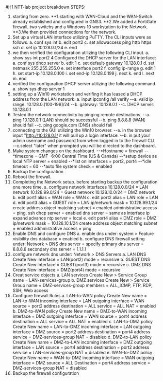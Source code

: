 #H1 NTT-lab project breakdown
STEPS:
1. starting from zero.
**1.starting with WAN-Cloud and the WAN-Switch already established and configured in GNS3.
**2.We added a FortiGate firewall, two switchs and a Windows 10 workstation to the Network.
**3.We then provided connections for the network.
3. Set up a virtual LAN interface utilizing PuTTY. The CLI inputs were as follows.
   a. conf sys int
   b. edit port2
   c. set allowaccess ping http https ssh
   d. set ip 10.128.0.1/24
   e. end
4. we then verified the configuration utilizing the following CLI input.
   a. show sys int port2
4.Configured the DHCP server for the LAN interface:
  a. conf sys dhcp server 
  b. edit 1
  c. set default-gateway 10.128.0.1
  d. set netmask 255.255.255.0
  e. set interface port2
  f. config ip-range
  g. edit 1
  h. set start-ip 10.128.0.100
  i. set end-ip 10.128.0.199
  j. next
  k. end
  l. next
  m. end
5. verified the configuration DHCP server utilizing the following command.
  a. show sys dhcp server 1
6. setting up a Win10 workstation and verifing it has leased a DHCP address from the LAN network.
   a. input ipconfig /all
  verify
  --a. valid ip range: 10.128.0.[100-199]/24
  --b. gateway: 10.128.0.1
  --c. DHCP server: 10.128.0.1
7. Tested the network connectivity by pinging remote destinations.
  --a. ping 10.128.0.1 (LAN) should be successful
  --b. ping 8.8.8.8 (WAN) should fail 
  --c. ping google.com (DNS) should fail
8. connecting to the GUI utilizing the Win10 browser.
  --a. in the browser input "http://10.128.0.1/ it will pull up a login interface.
  --b. in put your admin username and password from when logged in to the firewall CLI.
  --c.select "later" when prompted you will be directed to the dashboard.
9. Make system changes on the dashboard.
  --*Hostname = firewall
  --*timezone = GMT -6:00 Central Time (US & Canada)
  --*setup device as local NTP server = enabled
  --*list on interfaces = port2, port4
  --*idle timeout = 60
  --*auto file system check = enabled
10. Backup the configuration.
11. Reboot the firewall.
12. Completing the Network setup. before starting backup the configuration one more time.
  a. configure network interfaces
    10.128.0.0/24 = LAN network
    10.128.99.0/24 = Guest network
    10.128.10.0/24 = DMZ network
  b. edit port1
      alias = WAN
      role = WAN 
  c. edit port2
      alias = LAN
      role = LAN
  d. edit port3
      alias = GUEST
      role = LAN
      ip/network mask = 10.128.99.1/24
      create address object matching subnet = enabled
      administrative access = ping, ssh
      dhcp server = enabled
      dns server = same as interface ip
    expand advance
      ntp server = local
  e. edit port4
      alias = DMZ
      role = DMZ
      ip/network mask = 10.128.10.1/24
      create address object matching subnet = enabled
      administrative access = ping
13. Enable DNS and configure DNS
  a. enable dns under: system > Feature visibility
      dns database = enabled
  b. configure DNS firewall setting under: Network > DNS
      dns server = specify
      primary dns server = 8.8.8.8
      secondary dns server = 1.1.1.1
14. configure network dns under: Network > DNS Servers
  a. LAN DNS
      Create New
      interface = LAN(port2)
      mode = recursive
  b. GUEST DNS
      Create New
      interface = GUEST(port3)
      mode = recursive
  c. DMZ DNS
      Create New
      interface = DMZ(port4)
      mode = recursive 
15. Creat service objects
  a. LAN services
      Create New > Service Group
      name = LAN-services-group
  b. DMZ services
      Create New > Service Group
      name = DMZ-services-group
      members = ALL_ICMP, FTP, RDP, SSH, Web access
16. Configure firewall Rules 
  a. LAN-to-WAN policy
      Create New
      name = LAN-to-WAN
      incoming interface = LAN
      outgoing interface = WAN
      source = port2 address
      destination = ALL
      service =  ALL
      NAT = enabled
  b. DMZ-to-WAN policy
      Create New
      name = DMZ-to-WAN
      incoming interface = DMZ
      outgoing interface = WAN
      source = port4 address
      destination = ALL
      service = ALL
      NAT = enabled
  c. LAN-to-DMZ policy
      Create New
      name = LAN-to-DMZ
      incoming interface = LAN
      outgoing interface = DMZ
      source = port2 address
      destination = port4 address
      service = DMZ-services-group
      NAT = disabled
  d. DMZ-to-LAN policy
      Create New
      name = DMZ-to-LAN
      incoming interface = DMZ
      outgoing interface = LAN
      source = port4 address
      destination = port2 address
      service = LAN-services-group
      NAT = disabled
  e. WAN-to-DMZ policy
      Create New
      name = WAN-to-DMZ
      incoming interface = WAN
      outgoing interface = DMZ
      source = ALL
      Destination = port4 address
      service = DMZ-services-group
      NAT = disabled
17. Backup the firewall configuration
